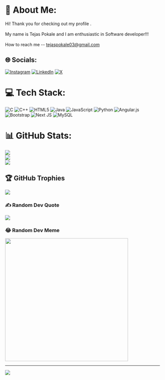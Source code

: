 # 💫 About Me:
Hi! Thank you for checking out my profile .<br><br>My name is Tejas Pokale and I am enthusiastic in Software developer!!!<br><br>How to reach me -- tejaspokale03@gmail.com


## 🌐 Socials:
[![Instagram](https://img.shields.io/badge/Instagram-%23E4405F.svg?logo=Instagram&logoColor=white)](https://instagram.com/sushantaherpatil) [![LinkedIn](https://img.shields.io/badge/LinkedIn-%230077B5.svg?logo=linkedin&logoColor=white)](https://www.linkedin.com/in/tejas-pokale-350526282) [![X](https://img.shields.io/badge/X-black.svg?logo=X&logoColor=white)]( https://x.com/TejasSrno28?t=Asn3Gu_y2l7xNfimcwmrfw&s=35) 

# 💻 Tech Stack:
![C](https://img.shields.io/badge/c-%2300599C.svg?style=plastic&logo=c&logoColor=white) ![C++](https://img.shields.io/badge/c++-%2300599C.svg?style=plastic&logo=c%2B%2B&logoColor=white) ![HTML5](https://img.shields.io/badge/html5-%23E34F26.svg?style=plastic&logo=html5&logoColor=white) ![Java](https://img.shields.io/badge/java-%23ED8B00.svg?style=plastic&logo=openjdk&logoColor=white) ![JavaScript](https://img.shields.io/badge/javascript-%23323330.svg?style=plastic&logo=javascript&logoColor=%23F7DF1E) ![Python](https://img.shields.io/badge/python-3670A0?style=plastic&logo=python&logoColor=ffdd54) ![Angular.js](https://img.shields.io/badge/angular.js-%23E23237.svg?style=plastic&logo=angularjs&logoColor=white) ![Bootstrap](https://img.shields.io/badge/bootstrap-%238511FA.svg?style=plastic&logo=bootstrap&logoColor=white) ![Next JS](https://img.shields.io/badge/Next-black?style=plastic&logo=next.js&logoColor=white) ![MySQL](https://img.shields.io/badge/mysql-%2300000f.svg?style=plastic&logo=mysql&logoColor=white)
# 📊 GitHub Stats:
![](https://github-readme-stats.vercel.app/api?username=TEJASPOKALE1102&theme=dark&hide_border=false&include_all_commits=false&count_private=false)<br/>
![](https://github-readme-streak-stats.herokuapp.com/?user=TEJASPOKALE1102&theme=dark&hide_border=false)<br/>
![](https://github-readme-stats.vercel.app/api/top-langs/?username=TEJASPOKALE1102&theme=dark&hide_border=false&include_all_commits=false&count_private=false&layout=compact)

## 🏆 GitHub Trophies
![](https://github-profile-trophy.vercel.app/?username=TEJASPOKALE112&theme=gruvbox&no-frame=false&no-bg=true&margin-w=4)

### ✍️ Random Dev Quote
![](https://quotes-github-readme.vercel.app/api?type=horizontal&theme=radical)

### 😂 Random Dev Meme
<img src='https://randommeme-five.vercel.app/' style="height: 400px;"/>

---
[![](https://visitcount.itsvg.in/api?id=SushantAher02&icon=0&color=0)](https://visitcount.itsvg.in)
